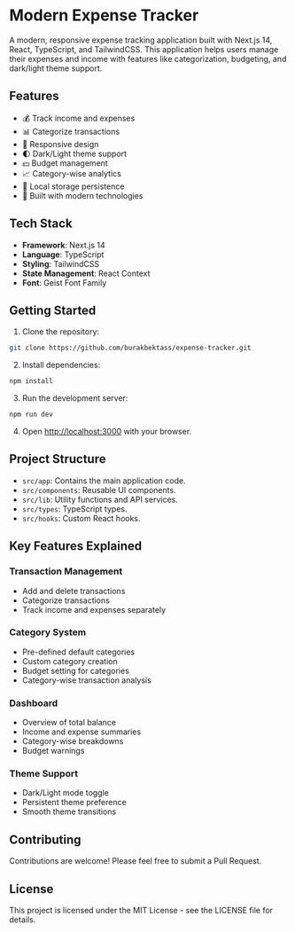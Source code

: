 
# Modern Expense Tracker

A modern, responsive expense tracking application built with Next.js 14, React, TypeScript, and TailwindCSS. This application helps users manage their expenses and income with features like categorization, budgeting, and dark/light theme support.

## Features

- 💰 Track income and expenses
- 📊 Categorize transactions
- 📱 Responsive design
- 🌓 Dark/Light theme support
- 💵 Budget management
- 📈 Category-wise analytics
- 💾 Local storage persistence
- 🚀 Built with modern technologies

## Tech Stack

- **Framework**: Next.js 14
- **Language**: TypeScript
- **Styling**: TailwindCSS
- **State Management**: React Context
- **Font**: Geist Font Family

## Getting Started

1. Clone the repository:
```bash
git clone https://github.com/burakbektass/expense-tracker.git
```

2. Install dependencies:
```bash
npm install
```

3. Run the development server:
```bash
npm run dev
```

4. Open [http://localhost:3000](http://localhost:3000) with your browser.

## Project Structure

- `src/app`: Contains the main application code.
- `src/components`: Reusable UI components.
- `src/lib`: Utility functions and API services.
- `src/types`: TypeScript types.
- `src/hooks`: Custom React hooks.


## Key Features Explained

### Transaction Management
- Add and delete transactions
- Categorize transactions
- Track income and expenses separately

### Category System
- Pre-defined default categories
- Custom category creation
- Budget setting for categories
- Category-wise transaction analysis

### Dashboard
- Overview of total balance
- Income and expense summaries
- Category-wise breakdowns
- Budget warnings

### Theme Support
- Dark/Light mode toggle
- Persistent theme preference
- Smooth theme transitions

## Contributing

Contributions are welcome! Please feel free to submit a Pull Request.

## License

This project is licensed under the MIT License - see the LICENSE file for details.